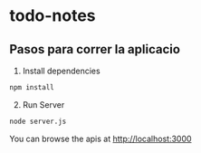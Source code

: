 # todo-notes

## Pasos para correr la aplicacio

1. Install dependencies

```bash
npm install
```

2. Run Server

```bash
node server.js
```

You can browse the apis at <http://localhost:3000>